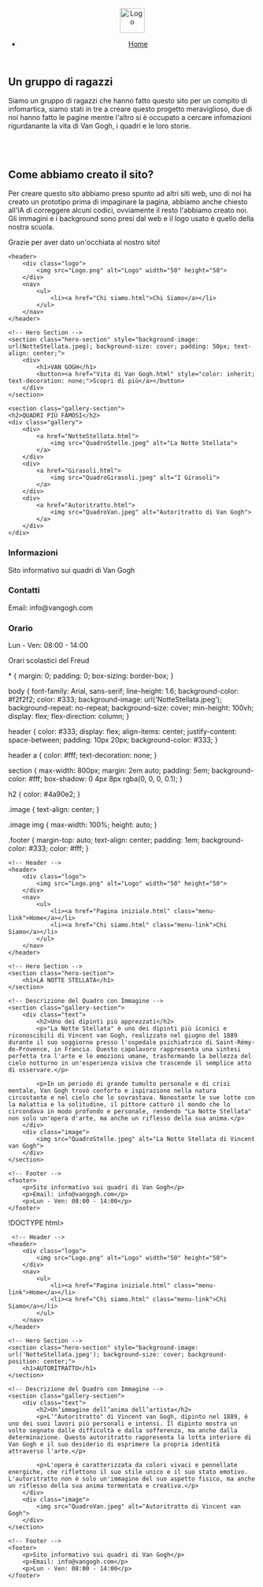 <!DOCTYPE html>
<html lang="it">
<head>
    <meta charset="UTF-8">
    <meta name="viewport" content="width=device-width, initial-scale=1.0">
    <title>CHI SIAMO?</title>
    <link rel="stylesheet" href="ChiStyles.css">
</head>
<body>

 <header>
        <div class="logo">
            <img src="Logo.png" alt="Logo" width="50" height="50">
        </div>
        <nav>
            <ul>
                <li><a href="Pagina iniziale.html" class="menu-link">Home</a></li>
</header>
<section>
    <h2>Un gruppo di ragazzi</h2>
    <p>Siamo un gruppo di ragazzi che hanno fatto questo sito per un compito di infomartica, siamo stati in tre a creare questo progetto meraviglioso, due di noi hanno fatto le pagine mentre l'altro si è occupato a cercare infomazioni rigurdanante la vita di Van Gogh, i quadri e le loro storie.</p>
 <br>


</br>
<h2>Come abbiamo creato il sito?</h2>
<p>Per creare questo sito abbiamo preso spunto ad altri siti web, uno di noi ha creato un prototipo prima di impaginare la pagina, abbiamo anche chiesto all'IA di correggere alcuni codici, ovviamente il resto l'abbiamo creato noi. Gli immagini e i background sono presi dal web e il logo usato è quello della nostra scuola. </p>
</section>

<div class="footer">
    Grazie per aver dato un'occhiata al nostro sito!
</div>

</body>
</html>
<!DOCTYPE html>
<html lang="it">
<head>
    <meta charset="UTF-8">
    <meta name="viewport" content="width=device-width, initial-scale=1.0">
    <title>Van Gogh | Scopri di più</title>
    <link rel="stylesheet" href="PaginaStyle.css">
</head>
<body>

    <header>
        <div class="logo">
            <img src="Logo.png" alt="Logo" width="50" height="50">
        </div>
        <nav>
            <ul>
                <li><a href="Chi siamo.html">Chi Siamo</a></li>
            </ul>
        </nav>
    </header>

    <!-- Hero Section -->
    <section class="hero-section" style="background-image: url(NotteStellata.jpeg); background-size: cover; padding: 50px; text-align: center;">
        <div>
            <h1>VAN GOGH</h1>
            <button><a href="Vita di Van Gogh.html" style="color: inherit; text-decoration: none;">Scopri di più</a></button>
        </div>
    </section>

    <section class="gallery-section">
    <h2>QUADRI PIÙ FAMOSI</h2>
    <div class="gallery">
        <div>
            <a href="NotteStellata.html"> 
                <img src="QuadroStelle.jpeg" alt="La Notte Stellata">
            </a>
        </div>
        <div>
            <a href="Girasoli.html"> 
                <img src="QuadroGirasoli.jpeg" alt="I Girasoli">
            </a>
        </div> 
        <div>
            <a href="Autoritratto.html"> 
                <img src="QuadroVan.jpeg" alt="Autoritratto di Van Gogh">
            </a>
        </div> 
    </div>
</section>
    <!-- Footer -->
    <footer>
        <div>
            <h3>Informazioni</h3>
            <p>Sito informativo sui quadri di Van Gogh</p>
        </div>
        <div>
            <h3>Contatti</h3>
            <p>Email: info@vangogh.com</p>
        </div>
        <div>
            <h3>Orario</h3>
            <p>Lun - Ven: 08:00 - 14:00</p>
            <p>Orari scolastici del Freud</p>
        </div>
    </footer>

</body>
</html>
* {
    margin: 0;
    padding: 0;
    box-sizing: border-box;
}

body {
    font-family: Arial, sans-serif;
    line-height: 1.6;
    background-color: #f2f2f2;
    color: #333;
    background-image: url('NotteStellata.jpeg');
    background-repeat: no-repeat;
    background-size: cover;
    min-height: 100vh;
    display: flex;
    flex-direction: column;
}

header {
    color: #333;
    display: flex;
    align-items: center;
    justify-content: space-between;
    padding: 10px 20px;
    background-color: #333;
}

header a {
    color: #fff;
    text-decoration: none;
}

section {
    max-width: 800px;
    margin: 2em auto;
 padding: 5em;
    background-color: #fff;
    box-shadow: 0 4px 8px rgba(0, 0, 0, 0.1);
}

h2 {
    color: #4a90e2;
}

.image {
    text-align: center;
}

.image img {
    max-width: 100%;
    height: auto;
}

.footer {
    margin-top: auto;
    text-align: center;
    padding: 1em;
    background-color: #333;
    color: #fff;
}
<!DOCTYPE html>
<html lang="it">
<head>
    <meta charset="UTF-8">
    <meta name="viewport" content="width=device-width, initial-scale=1.0">
    <title>Van Gogh | Scopri di più</title>
    <link rel="stylesheet" href="StylesStelle.css"> <!-- Link al file CSS -->
</head>
<body>

    <!-- Header -->
    <header>
        <div class="logo">
            <img src="Logo.png" alt="Logo" width="50" height="50">
        </div>
        <nav>
            <ul>
                <li><a href="Pagina iniziale.html" class="menu-link">Home</a></li>
                <li><a href="Chi siamo.html" class="menu-link">Chi Siamo</a></li>
            </ul>
        </nav>
    </header>

    <!-- Hero Section -->
    <section class="hero-section">
        <h1>LA NOTTE STELLATA</h1>
    </section>

    <!-- Descrizione del Quadro con Immagine -->
    <section class="gallery-section">
        <div class="text">
            <h2>Uno dei dipinti più apprezzati</h2>
            <p>"La Notte Stellata" è uno dei dipinti più iconici e riconoscibili di Vincent van Gogh, realizzato nel giugno del 1889 durante il suo soggiorno presso l'ospedale psichiatrico di Saint-Rémy-de-Provence, in Francia. Questo capolavoro rappresenta una sintesi perfetta tra l'arte e le emozioni umane, trasformando la bellezza del cielo notturno in un'esperienza visiva che trascende il semplice atto di osservare.</p>
            
            <p>In un periodo di grande tumulto personale e di crisi mentale, Van Gogh trovò conforto e ispirazione nella natura circostante e nel cielo che lo sovrastava. Nonostante le sue lotte con la malattia e la solitudine, il pittore catturò il mondo che lo circondava in modo profondo e personale, rendendo "La Notte Stellata" non solo un'opera d'arte, ma anche un riflesso della sua anima.</p>
        </div>
        <div class="image">
            <img src="QuadroStelle.jpeg" alt="La Notte Stellata di Vincent van Gogh">
        </div>
    </section>

    <!-- Footer -->
    <footer>
        <p>Sito informativo sui quadri di Van Gogh</p>
        <p>Email: info@vangogh.com</p>
        <p>Lun - Ven: 08:00 - 14:00</p>
    </footer>

</body>
</html>
!DOCTYPE html>
<html lang="it">
<head>
    <meta charset="UTF-8">
    <meta name="viewport" content="width=device-width, initial-scale=1.0">
    <title>Van Gogh | Autoritratto</title>
    <link rel="stylesheet" href="StylesVan.css">
</head>
<body>

     <!-- Header -->
    <header>
        <div class="logo">
            <img src="Logo.png" alt="Logo" width="50" height="50">
        </div>
        <nav>
            <ul>
                <li><a href="Pagina iniziale.html" class="menu-link">Home</a></li>
                <li><a href="Chi siamo.html" class="menu-link">Chi Siamo</a></li>
            </ul>
        </nav>
    </header>

    <!-- Hero Section -->
    <section class="hero-section" style="background-image: url('NotteStellata.jpeg'); background-size: cover; background-position: center;">
        <h1>AUTORITRATTO</h1>
    </section>

    <!-- Descrizione del Quadro con Immagine -->
    <section class="gallery-section">
        <div class="text">
            <h2>Un’immagine dell’anima dell’artista</h2>
            <p>L'"Autoritratto" di Vincent van Gogh, dipinto nel 1889, è uno dei suoi lavori più personali e intensi. Il dipinto mostra un volto segnato dalle difficoltà e dalla sofferenza, ma anche dalla determinazione. Questo autoritratto rappresenta la lotta interiore di Van Gogh e il suo desiderio di esprimere la propria identità attraverso l'arte.</p>
            
            <p>L'opera è caratterizzata da colori vivaci e pennellate energiche, che riflettono il suo stile unico e il suo stato emotivo. L'autoritratto non è solo un'immagine del suo aspetto fisico, ma anche un riflesso della sua anima tormentata e creativa.</p>
        </div>
        <div class="image">
            <img src="QuadroVan.jpeg" alt="Autoritratto di Vincent van Gogh">
        </div>
    </section>

    <!-- Footer -->
    <footer>
        <p>Sito informativo sui quadri di Van Gogh</p>
        <p>Email: info@vangogh.com</p>
        <p>Lun - Ven: 08:00 - 14:00</p>
    </footer>

</body>
</html>
